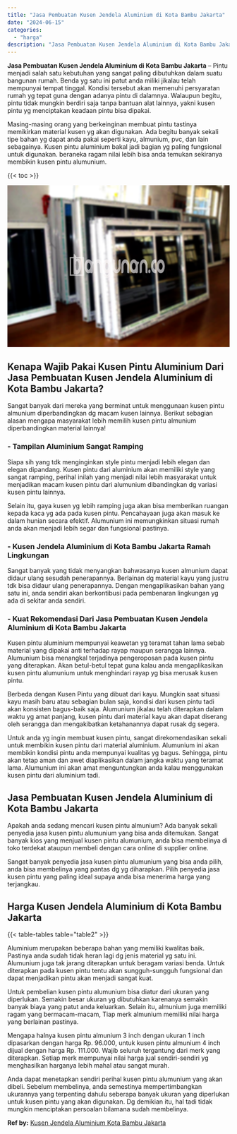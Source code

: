 ```yaml
---
title: "Jasa Pembuatan Kusen Jendela Aluminium di Kota Bambu Jakarta"
date: "2024-06-15"
categories: 
  - "harga"
description: "Jasa Pembuatan Kusen Jendela Aluminium di Kota Bambu Jakarta. Anda dapat menetapkan sendiri perihal kusen pintu alumunium yang akan dibeli. Sebelum membeliny..."
---
```


**Jasa Pembuatan Kusen Jendela Aluminium di Kota Bambu Jakarta** – Pintu menjadi salah satu kebutuhan yang sangat paling dibutuhkan dalam suatu bangunan rumah. Benda yg satu ini patut anda miliki jikalau telah mempunyai tempat tinggal. Kondisi tersebut akan memenuhi persyaratan rumah yg tepat guna dengan adanya pintu di dalamnya. Walaupun begitu, pintu tidak mungkin berdiri saja tanpa bantuan alat lainnya, yakni kusen pintu yg menciptakan keadaan pintu bisa dipakai.

Masing-masing orang yang berkeinginan membuat pintu tastinya memikirkan material kusen yg akan digunakan. Ada begitu banyak sekali tipe bahan yg dapat anda pakai seperti kayu, almunium, pvc, dan lain sebagainya. Kusen pintu aluminium bakal jadi bagian yg paling fungsional untuk digunakan. beraneka ragam nilai lebih bisa anda temukan sekiranya membikin kusen pintu alumunium.

{{< toc >}}

![Jasa Pembuatan Kusen Jendela Aluminium di Kota Bambu Jakarta](/images/harga-kusen-jendela-alumunium-25.png)

## Kenapa Wajib Pakai Kusen Pintu Aluminium Dari Jasa Pembuatan Kusen Jendela Aluminium di Kota Bambu Jakarta?

Sangat banyak dari mereka yang berminat untuk menggunaan kusen pintu almunium diperbandingkan dg macam kusen lainnya. Berikut sebagian alasan mengapa masyarakat lebih memilih kusen pintu almunium diperbandingkan material lainnya!

### \- Tampilan Aluminium Sangat Ramping

Siapa sih yang tdk menginginkan style pintu menjadi lebih elegan dan elegan dipandang. Kusen pintu dari aluminium akan memiliki style yang sangat ramping, perihal inilah yang menjadi nilai lebih masyarakat untuk menjadikan macam kusen pintu dari alumunium dibandingkan dg variasi kusen pintu lainnya.

Selain itu, gaya kusen yg lebih ramping juga akan bisa memberikan ruangan kepada kaca yg ada pada kusen pintu. Pencahayaan juga akan masuk ke dalam hunian secara efektif. Alumunium ini memungkinkan situasi rumah anda akan menjadi lebih segar dan fungsional pastinya.

### \- Kusen Jendela Aluminium di Kota Bambu Jakarta Ramah Lingkungan

Sangat banyak yang tidak menyangkan bahwasanya kusen almunium dapat didaur ulang sesudah penerapannya. Berlainan dg material kayu yang justru tdk bisa didaur ulang penerapannya. Dengan mengaplikasikan bahan yang satu ini, anda sendiri akan berkontibusi pada pembenaran lingkungan yg ada di sekitar anda sendiri.

### \- Kuat Rekomendasi Dari Jasa Pembuatan Kusen Jendela Aluminium di Kota Bambu Jakarta

Kusen pintu aluminium mempunyai keawetan yg teramat tahan lama sebab material yang dipakai anti terhadap rayap maupun serangga lainnya. Alumunium bisa menangkal terjadinya pengeroposan pada kusen pintu yang diterapkan. Akan betul-betul tepat guna kalau anda mengaplikasikan kusen pintu alumunium untuk menghindari rayap yg bisa merusak kusen pintu.

Berbeda dengan Kusen Pintu yang dibuat dari kayu. Mungkin saat situasi kayu masih baru atau sebagian bulan saja, kondisi dari kusen pintu tadi akan konsisten bagus-baik saja. Alumunium jikalau telah diterapkan dalam waktu yg amat panjang, kusen pintu dari material kayu akan dapat diserang oleh serangga dan mengakibatkan ketahanannya dapat rusak dg segera.

Untuk anda yg ingin membuat kusen pintu, sangat direkomendasikan sekali untuk membikin kusen pintu dari material aluminium. Alumunium ini akan membikin kondisi pintu anda mempunyai kualitas yg bagus. Sehingga, pintu akan tetap aman dan awet diaplikasikan dalam jangka waktu yang teramat lama. Alumunium ini akan amat menguntungkan anda kalau menggunakan kusen pintu dari aluminium tadi.

## Jasa Pembuatan Kusen Jendela Aluminium di Kota Bambu Jakarta

Apakah anda sedang mencari kusen pintu almunium? Ada banyak sekali penyedia jasa kusen pintu alumunium yang bisa anda ditemukan. Sangat banyak kios yang menjual kusen pintu alumunium, anda bisa membelinya di toko terdekat ataupun membeli dengan cara online di supplier online.

Sangat banyak penyedia jasa kusen pintu alumunium yang bisa anda pilih, anda bisa membelinya yang pantas dg yg diharapkan. Pilih penyedia jasa kusen pintu yang paling ideal supaya anda bisa menerima harga yang terjangkau.

## Harga Kusen Jendela Aluminium di Kota Bambu Jakarta

{{< table-tables table="table2" >}}

Aluminium merupakan beberapa bahan yang memiliki kwalitas baik. Pastinya anda sudah tidak heran lagi dg jenis material yg satu ini. Alumunium juga tak jarang diterapkan untuk beragam variasi benda. Untuk diterapkan pada kusen pintu tentu akan sungguh-sungguh fungsional dan dapat menjadikan pintu akan menjadi sangat kuat.

Untuk pembelian kusen pintu alumunium bisa diatur dari ukuran yang diperlukan. Semakin besar ukuran yg dibutuhkan karenanya semakin banyak biaya yang patut anda keluarkan. Selain itu, almunium juga memiliki ragam yang bermacam-macam, Tiap merk almunium memiliki nilai harga yang berlainan pastinya.

Mengapa halnya kusen pintu almunium 3 inch dengan ukuran 1 inch dipasarkan dengan harga Rp. 96.000, untuk kusen pintu almunium 4 inch dijual dengan harga Rp. 111.000. Wajib seluruh tergantung dari merk yang diterapkan. Setiap merk mempunyai nilai harga jual sendiri-sendiri yg menghasilkan harganya lebih mahal atau sangat murah.

Anda dapat menetapkan sendiri perihal kusen pintu alumunium yang akan dibeli. Sebelum membelinya, anda semestinya mempertimbangkan ukurannya yang terpenting dahulu seberapa banyak ukuran yang diperlukan untuk kusen pintu yang akan digunakan. Dg demikian itu, hal tadi tidak mungkin menciptakan persoalan bilamana sudah membelinya.

**Ref by:** [Kusen Jendela Aluminium Kota Bambu Jakarta](https://id.wikipedia.org/wiki/Kusen)
